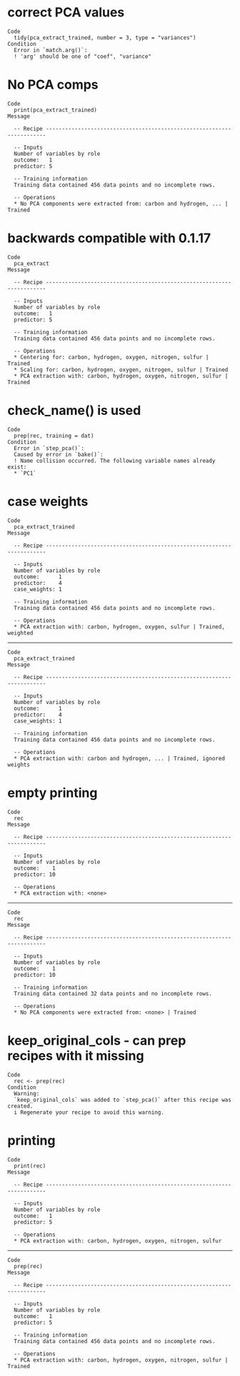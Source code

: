 # correct PCA values

    Code
      tidy(pca_extract_trained, number = 3, type = "variances")
    Condition
      Error in `match.arg()`:
      ! 'arg' should be one of "coef", "variance"

# No PCA comps

    Code
      print(pca_extract_trained)
    Message
      
      -- Recipe ----------------------------------------------------------------------
      
      -- Inputs 
      Number of variables by role
      outcome:   1
      predictor: 5
      
      -- Training information 
      Training data contained 456 data points and no incomplete rows.
      
      -- Operations 
      * No PCA components were extracted from: carbon and hydrogen, ... | Trained

# backwards compatible with 0.1.17

    Code
      pca_extract
    Message
      
      -- Recipe ----------------------------------------------------------------------
      
      -- Inputs 
      Number of variables by role
      outcome:   1
      predictor: 5
      
      -- Training information 
      Training data contained 456 data points and no incomplete rows.
      
      -- Operations 
      * Centering for: carbon, hydrogen, oxygen, nitrogen, sulfur | Trained
      * Scaling for: carbon, hydrogen, oxygen, nitrogen, sulfur | Trained
      * PCA extraction with: carbon, hydrogen, oxygen, nitrogen, sulfur | Trained

# check_name() is used

    Code
      prep(rec, training = dat)
    Condition
      Error in `step_pca()`:
      Caused by error in `bake()`:
      ! Name collision occurred. The following variable names already exist:
      * `PC1`

# case weights

    Code
      pca_extract_trained
    Message
      
      -- Recipe ----------------------------------------------------------------------
      
      -- Inputs 
      Number of variables by role
      outcome:      1
      predictor:    4
      case_weights: 1
      
      -- Training information 
      Training data contained 456 data points and no incomplete rows.
      
      -- Operations 
      * PCA extraction with: carbon, hydrogen, oxygen, sulfur | Trained, weighted

---

    Code
      pca_extract_trained
    Message
      
      -- Recipe ----------------------------------------------------------------------
      
      -- Inputs 
      Number of variables by role
      outcome:      1
      predictor:    4
      case_weights: 1
      
      -- Training information 
      Training data contained 456 data points and no incomplete rows.
      
      -- Operations 
      * PCA extraction with: carbon and hydrogen, ... | Trained, ignored weights

# empty printing

    Code
      rec
    Message
      
      -- Recipe ----------------------------------------------------------------------
      
      -- Inputs 
      Number of variables by role
      outcome:    1
      predictor: 10
      
      -- Operations 
      * PCA extraction with: <none>

---

    Code
      rec
    Message
      
      -- Recipe ----------------------------------------------------------------------
      
      -- Inputs 
      Number of variables by role
      outcome:    1
      predictor: 10
      
      -- Training information 
      Training data contained 32 data points and no incomplete rows.
      
      -- Operations 
      * No PCA components were extracted from: <none> | Trained

# keep_original_cols - can prep recipes with it missing

    Code
      rec <- prep(rec)
    Condition
      Warning:
      `keep_original_cols` was added to `step_pca()` after this recipe was created.
      i Regenerate your recipe to avoid this warning.

# printing

    Code
      print(rec)
    Message
      
      -- Recipe ----------------------------------------------------------------------
      
      -- Inputs 
      Number of variables by role
      outcome:   1
      predictor: 5
      
      -- Operations 
      * PCA extraction with: carbon, hydrogen, oxygen, nitrogen, sulfur

---

    Code
      prep(rec)
    Message
      
      -- Recipe ----------------------------------------------------------------------
      
      -- Inputs 
      Number of variables by role
      outcome:   1
      predictor: 5
      
      -- Training information 
      Training data contained 456 data points and no incomplete rows.
      
      -- Operations 
      * PCA extraction with: carbon, hydrogen, oxygen, nitrogen, sulfur | Trained

